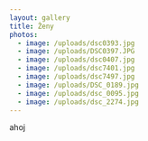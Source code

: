 ```yaml
---
layout: gallery
title: Ženy
photos:
  - image: /uploads/dsc0393.jpg
  - image: /uploads/DSC0397.JPG
  - image: /uploads/dsc0407.jpg
  - image: /uploads/dsc7401.jpg
  - image: /uploads/dsc7497.jpg
  - image: /uploads/DSC_0189.jpg
  - image: /uploads/dsc_0095.jpg
  - image: /uploads/dsc_2274.jpg
---
```

ahoj
